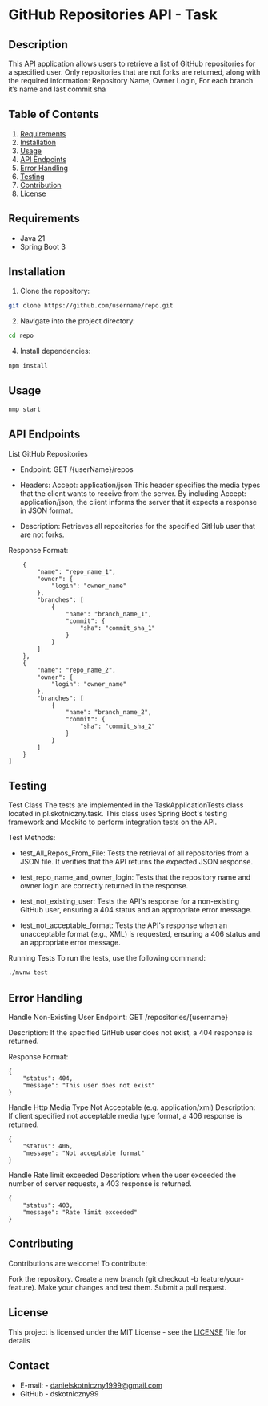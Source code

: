 # GitHub Repositories API - Task

## Description

This API application allows users to retrieve a list of GitHub repositories for a specified user. Only repositories that are not forks are returned, along with the required information:
Repository Name, Owner Login, For each branch it’s name and last commit sha

## Table of Contents

1. [Requirements](#requirements)
2. [Installation](#installation)
3. [Usage](#usage)
4. [API Endpoints](#api-endpoints)
5. [Error Handling](#error-handling)
6. [Testing](#testing)
7. [Contribution](#contribution)
8. [License](#license)

## Requirements

- Java 21
- Spring Boot 3

## Installation
1. Clone the repository:
 ```bash
git clone https://github.com/username/repo.git
```
2. Navigate into the project directory:
```bash
cd repo
```
4. Install dependencies:
```bash
npm install
```


## Usage
```bash
nmp start
```

## API Endpoints
List GitHub Repositories
- Endpoint: GET /{userName}/repos

- Headers: Accept: application/json
This header specifies the media types that the client wants to receive from the server. By including Accept: application/json, the client informs the server that it expects a response in JSON format.
- Description: Retrieves all repositories for the specified GitHub user that are not forks.

Response Format:
```[
    {
        "name": "repo_name_1",
        "owner": {
            "login": "owner_name"
        },
        "branches": [
            {
                "name": "branch_name_1",
                "commit": {
                    "sha": "commit_sha_1"
                }
            }
        ]
    },
    {
        "name": "repo_name_2",
        "owner": {
            "login": "owner_name"
        },
        "branches": [
            {
                "name": "branch_name_2",
                "commit": {
                    "sha": "commit_sha_2"
                }
            }
        ]
    }
]
```
## Testing
Test Class
The tests are implemented in the TaskApplicationTests class located in pl.skotniczny.task. This class uses Spring Boot's testing framework and Mockito to perform integration tests on the API.

Test Methods:
- test_All_Repos_From_File: Tests the retrieval of all repositories from a JSON file. It verifies that the API returns the expected JSON response.

- test_repo_name_and_owner_login: Tests that the repository name and owner login are correctly returned in the response.

- test_not_existing_user: Tests the API's response for a non-existing GitHub user, ensuring a 404 status and an appropriate error message.

- test_not_acceptable_format: Tests the API's response when an unacceptable format (e.g., XML) is requested, ensuring a 406 status and an appropriate error message.

Running Tests
To run the tests, use the following command:
```bash
./mvnw test
```

## Error Handling
Handle Non-Existing User
Endpoint: GET /repositories/{username}

Description: If the specified GitHub user does not exist, a 404 response is returned.

Response Format:
```
{
    "status": 404,
    "message": "This user does not exist"
}
```

Handle Http Media Type Not Acceptable (e.g. application/xml) 
Description: If client specified not acceptable media type format, a 406 response is returned.
```
{
    "status": 406,
    "message": "Not acceptable format"
}
```

Handle Rate limit exceeded
Description: when the user exceeded the number of server requests, a 403 response is returned.
```
{
    "status": 403,
    "message": "Rate limit exceeded"
}
```
## Contributing
Contributions are welcome! To contribute:

Fork the repository.
Create a new branch (git checkout -b feature/your-feature).
Make your changes and test them.
Submit a pull request.

## License
This project is licensed under the MIT License - see the [LICENSE](LICENSE) file for details

## Contact
- E-mail: - danielskotniczny1999@gmail.com
- GitHub - dskotniczny99
